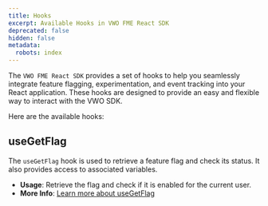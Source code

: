 ```yaml
---
title: Hooks
excerpt: Available Hooks in VWO FME React SDK
deprecated: false
hidden: false
metadata:
  robots: index
---
```

The `VWO FME React SDK` provides a set of hooks to help you seamlessly integrate feature flagging, experimentation, and event tracking into your React application. These hooks are designed to provide an easy and flexible way to interact with the VWO SDK.

Here are the available hooks:

## useGetFlag

The `useGetFlag` hook is used to retrieve a feature flag and check its status. It also provides access to associated variables.

* **Usage**: Retrieve the flag and check if it is enabled for the current user.
* **More Info**: [Learn more about useGetFlag](https://developers.vwo.com/v2/docs/fme-react-feature-flags-variables#usegetflag-hook)